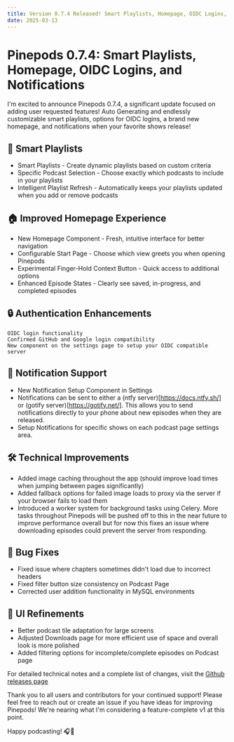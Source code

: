 ```yaml
---
title: Version 0.7.4 Released! Smart Playlists, Homepage, OIDC Logins, and Notifications!
date: 2025-03-13
---
```


# Pinepods 0.7.4: Smart Playlists, Homepage, OIDC Logins, and Notifications

I'm excited to announce Pinepods 0.7.4, a significant update focused on adding user requested features! Auto Generating and endlessly customizable smart playlists, options for OIDC logins, a brand new homepage, and notifications when your favorite shows release!

## 🎵 Smart Playlists
- Smart Playlists - Create dynamic playlists based on custom criteria
- Specific Podcast Selection - Choose exactly which podcasts to include in your playlists
- Intelligent Playlist Refresh - Automatically keeps your playlists updated when you add or remove podcasts

## 🏠 Improved Homepage Experience
- New Homepage Component - Fresh, intuitive interface for better navigation
- Configurable Start Page - Choose which view greets you when opening Pinepods
- Experimental Finger-Hold Context Button - Quick access to additional options
- Enhanced Episode States - Clearly see saved, in-progress, and completed episodes

## 🔒 Authentication Enhancements

    OIDC login functionality
    Confirmed GitHub and Google login compatibility
    New component on the settings page to setup your OIDC compatible server

## 📣 Notification Support
- New Notification Setup Component in Settings
- Notifications can be sent to either a (ntfy server)[https://docs.ntfy.sh/] or (gotify server)[https://gotify.net/]. This allows you to send notifications directly to your phone about new episodes when they are released.
- Setup Notifications for specific shows on each podcast page settings area.

## 🛠️ Technical Improvements
- Added image caching throughout the app (should improve load times when jumping between pages significantly)
- Added fallback options for failed image loads to proxy via the server if your browser fails to load them
- Introduced a worker system for background tasks using Celery. More tasks throughout Pinepods will be pushed off to this in the near future to improve performance overall but for now this fixes an issue where downloading episodes could prevent the server from responding.

## 🐛 Bug Fixes
- Fixed issue where chapters sometimes didn't load due to incorrect headers
- Fixed filter button size consistency on Podcast Page
- Corrected user addition functionality in MySQL environments

## 📱 UI Refinements
- Better podcast tile adaptation for large screens
- Adjusted Downloads page for more efficient use of space and overall look is more polished
- Added filtering options for incomplete/complete episodes on Podcast page

For detailed technical notes and a complete list of changes, visit the [Github releases page](https://github.com/madeofpendletonwool/PinePods/releases/tag/0.7.4)

Thank you to all users and contributors for your continued support! Please feel free to reach out or create an issue if you have ideas for improving Pinepods! We're nearing what I'm considering a feature-complete v1 at this point.

Happy podcasting! 🎧🚀